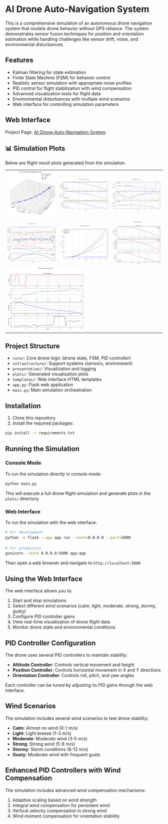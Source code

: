 # AI Drone Auto-Navigation System

This is a comprehensive simulation of an autonomous drone navigation system that models drone behavior without GPS reliance. The system demonstrates sensor fusion techniques for position and orientation estimation while handling challenges like sensor drift, noise, and environmental disturbances.

## Features

- Kalman filtering for state estimation
- Finite State Machine (FSM) for behavior control
- Realistic sensor simulation with appropriate noise profiles
- PID control for flight stabilization with wind compensation
- Advanced visualization tools for flight data
- Environmental disturbances with multiple wind scenarios
- Web interface for controlling simulation parameters

## Web Interface

Project Page: [AI-Drone-Auto-Navigation-System](https://drone.thanlar.com)

## 📊 Simulation Plots

Below are flight result plots generated from the simulation.

<div align="center">
  <table>
    <tr>
      <td><img src="plots/drone_plot_0.png" alt="Plot 0" width="100%"></td>
      <td><img src="plots/drone_plot_1.png" alt="Plot 1" width="100%"></td>
      <td><img src="plots/drone_plot_2.png" alt="Plot 2" width="100%"></td>
    </tr>
    <tr>
      <td><img src="plots/drone_plot_3.png" alt="Plot 3" width="100%"></td>
      <td><img src="plots/drone_plot_4.png" alt="Plot 4" width="100%"></td>
      <td><img src="plots/drone_plot_5.png" alt="Plot 5" width="100%"></td>
    </tr>
    <tr>
      <td colspan="3"><img src="plots/drone_plot_6.png" alt="Plot 6" width="50%"></td>
    </tr>
  </table>
</div>

## Project Structure

- `core/`: Core drone logic (drone state, FSM, PID controller)
- `infrastructure/`: Support systems (sensors, environment)
- `presentation/`: Visualization and logging
- `plots/`: Generated visualization plots
- `templates/`: Web interface HTML templates
- `app.py`: Flask web application
- `main.py`: Main simulation orchestration

## Installation

1. Clone this repository
2. Install the required packages:

```bash
pip install -r requirements.txt
```

## Running the Simulation

### Console Mode

To run the simulation directly in console mode:

```bash
python main.py
```

This will execute a full drone flight simulation and generate plots in the `plots/` directory.

### Web Interface

To run the simulation with the web interface:

```bash
# For development
python -m flask --app app run --host=0.0.0.0 --port=5000

# For production
gunicorn --bind 0.0.0.0:5000 app:app
```

Then open a web browser and navigate to `http://localhost:5000`

## Using the Web Interface

The web interface allows you to:

1. Start and stop simulations
2. Select different wind scenarios (calm, light, moderate, strong, stormy, gusty)
3. Configure PID controller gains
4. View real-time visualization of drone flight data
5. Monitor drone state and environmental conditions

## PID Controller Configuration

The drone uses several PID controllers to maintain stability:

- **Altitude Controller**: Controls vertical movement and height
- **Position Controller**: Controls horizontal movement in X and Y directions
- **Orientation Controller**: Controls roll, pitch, and yaw angles

Each controller can be tuned by adjusting its PID gains through the web interface.

## Wind Scenarios

The simulation includes several wind scenarios to test drone stability:

- **Calm**: Almost no wind (0-1 m/s)
- **Light**: Light breeze (1-3 m/s)
- **Moderate**: Moderate wind (3-5 m/s)
- **Strong**: Strong wind (5-8 m/s)
- **Stormy**: Storm conditions (8-12 m/s)
- **Gusty**: Moderate wind with frequent gusts

## Enhanced PID Controllers with Wind Compensation

The simulation includes advanced wind compensation mechanisms:

1. Adaptive scaling based on wind strength
2. Integral wind compensation for persistent wind
3. Vertical velocity compensation in strong wind
4. Wind moment compensation for orientation stability